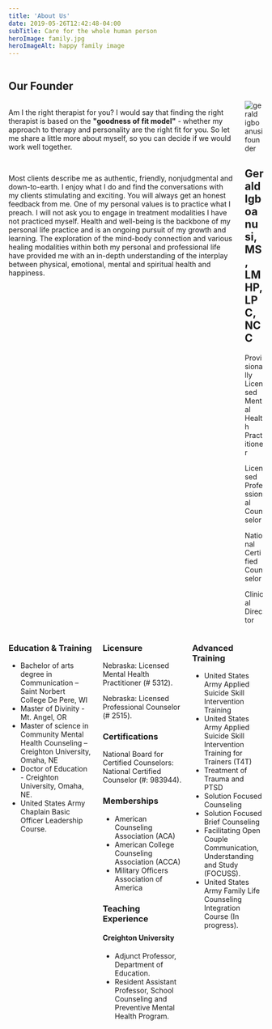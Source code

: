 ```yaml
---
title: 'About Us'
date: 2019-05-26T12:42:48-04:00
subTitle: Care for the whole human person
heroImage: family.jpg
heroImageAlt: happy family image
---
```


<div class="container is-fluid">
  <div class="columns is-mobile">
    <h2 class="title">Our Founder</h2>
  </div>
  <div class="columns features">
    <div class="column is-8">
      <p>
        Am I the right therapist for you? I would say that finding the right therapist is based on the <strong> "goodness of fit model"</strong> - whether my approach to therapy and personality are the right fit for you. So let me share a little more about myself, so you can decide if we would work well together.
      </p>
      <br/>
      <p>
        Most clients describe me as authentic, friendly, nonjudgmental and down-to-earth. I enjoy what I do and find the conversations with my clients stimulating and exciting. You will always get an honest feedback from me. One of my personal values is to practice what I preach. I will not ask you to engage in treatment modalities I have not practiced myself. Health and well-being is the backbone of my personal life practice and is an ongoing pursuit of my growth and learning. The exploration of the mind-body connection and various healing modalities within both my personal and professional life have provided me with an in-depth understanding of the interplay between physical, emotional, mental and spiritual health and happiness.
      </p>
    </div>
    <div class="column is-4">
      <img src="/assets/images/gerald-igboanusi.jpg" alt="gerald igboanusi founder" class="profile-img" data-target="modal-image2" />
      <h2 class="is-uppercase has-text-weight-bold">Gerald Igboanusi, MS, LMHP, LPC, NCC</h2>
      <p>Provisionally Licensed Mental Health Practitioner</p>
      <p>Licensed Professional Counselor</p>
      <p>National Certified Counselor</p>
      <p>Clinical Director</p>
    </div>
  </div>
</div>

<div class="container is-fluid ">
  <div class="columns">
    <div class="column is-4">
      <h3 class="title">Education & Training</h3>
      <div class="content">
        <ul>
          <li>Bachelor of arts degree in Communication – Saint Norbert College De Pere, WI</li>
          <li>Master of Divinity - Mt. Angel, OR</li>
          <li>Master of science in Community Mental Health Counseling – Creighton University, Omaha, NE</li>
          <li>Doctor of Education - Creighton University, Omaha, NE.</li>
          <li>United States Army Chaplain Basic Officer Leadership Course.</li>
        </ul>
      </div>
    </div>
    <div class="column is-4">
      <h3 class="title">Licensure</h3>
      <div class="content licensure">
        <p>Nebraska: Licensed Mental Health Practitioner (# 5312).</p>
        <p>Nebraska: Licensed Professional Counselor (# 2515).</p>
      </div>
      <h3 class="title">Certifications</h3>
      <div class="content certifications">
        <p>National Board for Certified Counselors: National Certified Counselor (#: 983944).</p>
      </div>
      <h3 class="title">Memberships</h3>
      <div class="content">
      <ul class="">
        <li>American Counseling Association (ACA)</li>
        <li>American College Counseling Association (ACCA)</li>
        <li>Military Officers Association of America</li>
      </ul>
      </div>
      <h3 class="title">Teaching Experience</h3>
      <div class="content">
        <h4 class="is-size-5 has-text-weight-bold">Creighton University</h4>
        <ul class="teaching">
          <li>
            Adjunct Professor, Department of Education.
          <li>
            Resident Assistant Professor, School Counseling and Preventive Mental Health Program.</li>
        </ul>
      </div>
    </div>
    <div class="column is-4">
      <h3 class="title">Advanced Training</h3>
      <div class="content">
        <ul class="trainings">
          <li>​United States Army Applied Suicide Skill Intervention Training</li>
          <li>United States Army Applied Suicide Skill Intervention Training for Trainers (T4T)</li>
          <li>Treatment of Trauma and PTSD</li>
          <li>Solution Focused Counseling</li>
          <li>Solution Focused Brief Counseling</li>
          <li>Facilitating Open Couple Communication, Understanding and Study (FOCUSS).</li>
          <li>United States Army Family Life Counseling Integration Course (In progress).</li>
        </ul>
      </div>
    </div>

  </div>
</div>
